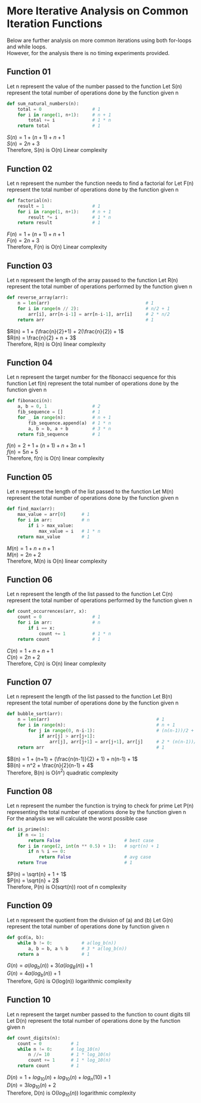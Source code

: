 # More Iterative Analysis on Common Iteration Functions

Below are further analysis on more common iterations using both for-loops and while loops.<br>
However, for the analysis there is no timing experiments provided.

## Function 01

Let n represent the value of the number passed to the function
Let S(n) represent the total number of operations done by the function given n

```python
def sum_natural_numbers(n):
    total = 0                   # 1
    for i in range(1, n+1):     # n + 1
        total += i              # 1 * n
    return total                # 1
```

$S(n) = 1 + (n+1) + n + 1$<br>
$S(n) = 2n + 3$<br>
Therefore, S(n) is O(n) Linear complexity

## Function 02

Let n represent the number the function needs to find a factorial for
Let F(n) represent the total number of operations done by the function given n

```python
def factorial(n):
    result = 1                  # 1
    for i in range(1, n+1):     # n + 1
        result *= i             # 1 * n
    return result               # 1
```

$F(n) = 1 + (n+1) + n + 1$<br>
$F(n) = 2n + 3$<br>
Therefore, F(n) is O(n) Linear complexity

## Function 03

Let n represent the length of the array passed to the function
Let R(n) represent the total number of operations performed by the function given n

```python
def reverse_array(arr):
    n = len(arr)                                    # 1
    for i in range(n // 2):                         # n/2 + 1
        arr[i], arr[n-i-1] = arr[n-i-1], arr[i]     # 2 * n/2
    return arr                                      # 1
```

$R(n) = 1 + (\frac{n}{2}+1) + 2(\frac{n}{2}) + 1$<br>
$R(n) = \frac{n}{2} + n + 3$<br>
Therefore, R(n) is O(n) linear complexity

## Function 04

Let n represent the target number for the fibonacci sequence for this function
Let f(n) represent the total number of operations done by the function given n

```python
def fibonacci(n):
    a, b = 0, 1                 # 2
    fib_sequence = []           # 1
    for _ in range(n):          # n + 1
        fib_sequence.append(a)  # 1 * n
        a, b = b, a + b         # 3 * n
    return fib_sequence         # 1
```

$f(n) = 2 + 1 + (n+1) + n + 3n + 1$<br>
$f(n) = 5n + 5$<br>
Therefore, f(n) is O(n) linear complexity

## Function 05

Let n represent the length of the list passed to the function
Let M(n) represent the total number of operations done by the function given n

```python
def find_max(arr):
    max_value = arr[0]      # 1
    for i in arr:           # n
        if i > max_value:
            max_value = i   # 1 * n
    return max_value        # 1
```

$M(n) = 1 + n + n + 1$<br>
$M(n) = 2n + 2$<br>
Therefore, M(n) is O(n) linear complexity

## Function 06

Let n represent the length of the list passed to the function
Let C(n) represent the total number of operations performed by the function given n

```python
def count_occurrences(arr, x):
    count = 0                   # 1
    for i in arr:               # n
        if i == x:
            count += 1          # 1 * n
    return count                # 1
```

$C(n) = 1 + n + n + 1$<br>
$C(n) = 2n + 2$<br>
Therefore, C(n) is O(n) linear complexity

## Function 07

Let n represent the length of the list passed to the function
Let B(n) represent the total number of operations done by the function given n

```python
def bubble_sort(arr):
    n = len(arr)                                        # 1
    for i in range(n):                                  # n + 1
        for j in range(0, n-i-1):                       # (n(n-1))/2 + 1
            if arr[j] > arr[j+1]:                       
                arr[j], arr[j+1] = arr[j+1], arr[j]     # 2 * (n(n-1))/2
    return arr                                          # 1
```

$B(n) = 1 + (n+1) + (\frac{n(n-1)}{2} + 1) + n(n-1) + 1$<br>
$B(n) = n^2 + \frac{n}{2}(n-1) + 4$<br>
Therefore, B(n) is O($n^2$) quadratic complexity

## Function 08

Let n represent the number the function is trying to check for prime
Let P(n) representing the total number of operations done by the function given n
For the analysis we will calculate the worst possible case

```python
def is_prime(n):
    if n <= 1:
        return False                        # best case
    for i in range(2, int(n ** 0.5) + 1):   # sqrt(n) + 1
        if n % i == 0:                      
            return False                    # avg case
    return True                             # 1
```

$P(n) = \sqrt{n} + 1 + 1$<br>
$P(n) = \sqrt{n} + 2$<br>
Therefore, P(n) is O(sqrt(n)) root of n complexity

## Function 09

Let n represent the quotient from the division of (a) and (b)
Let G(n) represent the total number of operations done by function given n

```python
def gcd(a, b):
    while b != 0:           # a(log_b(n))
        a, b = b, a % b     # 3 * a(log_b(n))
    return a                # 1
```

$G(n) = a(log_b(n)) + 3(a(log_B(n)) + 1$<br>
$G(n) = 4a(log_b(n)) + 1$<br>
Therefore, G(n) is O(log(n)) logarithmic complexity

## Function 10

Let n represent the target number passed to the function to count digits till
Let D(n) represent the total number of operations done by the function given n

```python
def count_digits(n):
    count = 0           # 1
    while n != 0:       # log_10(n)
        n //= 10        # 1 * log_10(n)
        count += 1      # 1 * log_10(n)
    return count        # 1
```

$D(n) = 1 + log_10(n) + log_10(n) + log_n(10) + 1$<br>
$D(n) = 3log_10(n) + 2$<br>
Therefore, D(n) is O($log_10(n)$) logarithmic complexity